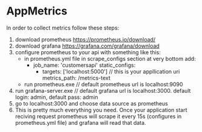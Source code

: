 # AppMetrics

In order to collect metrics follow these steps:
1. download prometheus https://prometheus.io/download/
2. download grafana https://grafana.com/grafana/download
3. configure prometheus to your api with something like this:
   * in prometheus.yml file in scrape_configs section at very bottom
     add:
     - job_name: 'customersapi'
        static_configs:
        - targets: ['localhost:5000'] // this is your appllication uri
        metrics_path: /metrics-text
   * run prometheus.exe // default prometheus url is localhost:9090
4. run grafana-server.exe // default grafana url is localhost:3000. default login: admin, default pass: admin
5. go to localhost:3000 and choose data source as prometheus
6. This is pretty much everything you need. Once your application start reciving request prometheus will 
   scrape it every 15s (configures in prometheus.yml file) and grafana will read that data.
